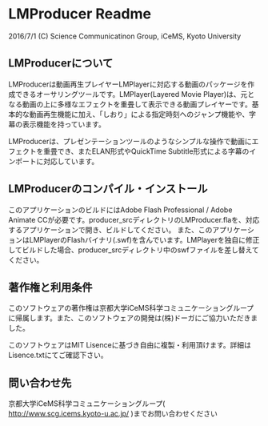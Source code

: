 LMProducer Readme
=========
2016/7/1 
 (C) Science Communicatinon Group, iCeMS, Kyoto University

## LMProducerについて
LMProducerは動画再生プレイヤーLMPlayerに対応する動画のパッケージを作成できるオーサリングツールです。LMPlayer(Layered Movie Player)は、元となる動画の上に多様なエフェクトを重畳して表示できる動画プレイヤーです。基本的な動画再生機能に加え、「しおり」による指定時刻へのジャンプ機能や、字幕の表示機能を持っています。

LMProducerは、プレゼンテーションツールのようなシンプルな操作で動画にエフェクトを重畳でき、またELAN形式やQuickTime Subtitle形式による字幕のインポートに対応しています。

## LMProducerのコンパイル・インストール
このアプリケーションのビルドにはAdobe Flash Professional / Adobe Animate CCが必要です。producer_srcディレクトリのLMProducer.flaを、対応するアプリケーションで開き、ビルドしてください。
また、このアプリケーションはLMPlayerのFlashバイナリ(.swf)を含んでいます。LMPlayerを独自に修正してビルドした場合、producer_srcディレクトリ中のswfファイルを差し替えてください。

## 著作権と利用条件
このソフトウェアの著作権は京都大学iCeMS科学コミュニケーショングループに帰属します。また、このソフトウェアの開発は(株)ドーガにご協力いただきました。

このソフトウェアはMIT Lisenceに基づき自由に複製・利用頂けます。詳細はLisence.txtにてご確認下さい。

## 問い合わせ先
京都大学iCeMS科学コミュニケーショングループ( http://www.scg.icems.kyoto-u.ac.jp/ )までお問い合わせください


